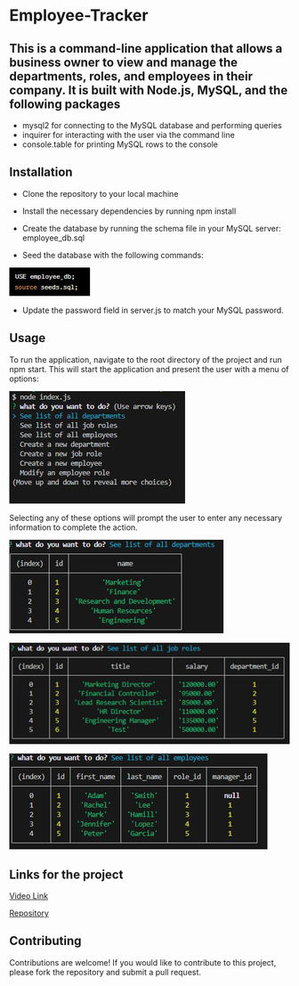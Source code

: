 # Employee-Tracker

## This is a command-line application that allows a business owner to view and manage the departments, roles, and employees in their company. It is built with Node.js, MySQL, and the following packages

- mysql2 for connecting to the MySQL database and performing queries
- inquirer for interacting with the user via the command line
- console.table for printing MySQL rows to the console

## Installation

- Clone the repository to your local machine

- Install the necessary dependencies by running npm install

- Create the database by running the schema file in your MySQL server: employee_db.sql

- Seed the database with the following commands:

![command](./assets/1.JPG)

- Update the password field in server.js to match your MySQL password.

## Usage

To run the application, navigate to the root directory of the project and run npm start. This will start the application and present the user with a menu of options:

![menu](./assets/menu.JPG)

Selecting any of these options will prompt the user to enter any necessary information to complete the action.

![departments](./assets/departments.JPG)

![job roles](./assets/roles.JPG)

![employees](./assets/employees.JPG)

## Links for the project

[Video Link](https://github.com/Fabri-Tech/Fabrizio-Trevino-Employee-Tracker)

[Repository](https://drive.google.com/file/d/13XwPX5MXs10sFAQ_Mne3hlfuwUSCcfqs/view)

## Contributing

Contributions are welcome! If you would like to contribute to this project, please fork the repository and submit a pull request.
